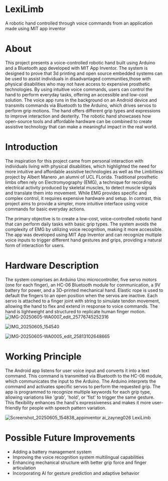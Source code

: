 # LexiLimb
A robotic hand controlled through voice commands from an application made using MIT app inventor

# About
This project presents a voice-controlled robotic hand built using Arduino and a Bluetooth app developed with MIT App Inventor. The system is designed to prove that 3d printing and open source embedded systems can be used to assist individuals in disadvantaged communities,those with physical disabilities who may not have access to expensive prosthetic technologies. By using intuitive voice commands, users can control the hand to perform everyday tasks, offering an accessible and low-cost solution. The voice app runs in the background on an Android device and transmits commands via Bluetooth to the Arduino, which drives servos to perform grip motions. The hand offers different grip types and expressions to improve interaction and dexterity. The robotic hand showcases how open-source tools and affordable hardware can be combined to create assistive technology that can make a meaningful impact in the real world.

# Introduction 
The inspiration for this project came from personal interaction with individuals living with physical disabilities, which highlighted the need for more intuitive and affordable assistive technologies as well as the Limbitless project by Albert Manero ,an alumni of UCL FLorida. Traditional prosthetic limbs often rely on Electromyography (EMG), a technique for recording electrical activity produced by skeletal muscles, to detect muscle signals and translate them into movement. While EMG provides specific and complex control, it requires expensive hardware and setup. In contrast, this project aims to provide a simpler, more intuitive interface using voice commands for basic everyday actions.

The primary objective is to create a low-cost, voice-controlled robotic hand that can perform daily tasks with basic grip types. The system avoids the complexity of EMG by utilizing voice recognition, making it more accessible. The app was developed using MIT App Inventor and can recognize multiple voice inputs to trigger different hand gestures and grips, providing a natural form of interaction for users.


# Hardware Description
The system comprises an Arduino Uno microcontroller, five servo motors (one for each finger), an HC-06 Bluetooth module for communication, a 9V battery for power, and a 3D-printed mechanical hand. Elastic rope is used to default the fingers to an open position when the servos are inactive. Each servo is attached to a finger joint with string to simulate tendon movement, allowing the hand to flex and extend in response to voice commands. The hand is lightweight and structured to replicate human finger motion.
![IMG-20250605-WA0007_edit_25776745252316](https://github.com/user-attachments/assets/55d8d722-736d-445f-ad20-7491cc3d546d)

![IMG_20250605_154540](https://github.com/user-attachments/assets/9fe2bb06-fbe5-42e2-9e53-57f8987808d8)

![IMG-20250605-WA0005_edit_25813102648665](https://github.com/user-attachments/assets/943fad39-262a-4409-bcd5-a2d81684c381)

# Working Principle
The Android app listens for user voice input and converts it into a text command. This command is transmitted via Bluetooth to the HC-06 module, which communicates the input to the Arduino. The Arduino interprets the command and activates specific servos to perform the requested grip. The app is programmed to recognize multiple keywords for each grip type, allowing variations like 'grab', 'hold', or 'fist' to trigger the same gesture. This flexibility enhances the hand's expressiveness and makes it more user-friendly for people with speech pattern variation.


![Screenshot_20250605_154838_appinventor ai_zayneg026 LexiLimb](https://github.com/user-attachments/assets/903d8258-c743-4b24-9022-6969094da4eb)

# Possible Future Improvements
- Adding a battery management system
- Improving the voice recognition system multilingual capabilities
- Enhancing mechanical structure with better grip force and finger articulation
- Incorporating AI for gesture prediction and adaptive behavior
